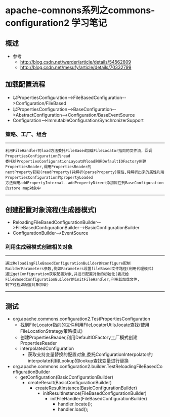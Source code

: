 # apache-comnons系列之commons-configuration2 学习笔记
## 概述
- 参考
  - http://blog.csdn.net/werder/article/details/54562609
  - http://blog.csdn.net/mesufy/article/details/70332799
## 加载配置流程
  - 以PropertiesConfiguration-->FileBasedConfiguration-->Configuration/FileBased
  - 以PropertiesConfiguration-->BaseConfiguration-->AbstractConfiguration-->Configuration/BaseEventSource
  - Configuration-->ImmutableConfiguration/SynchronizerSupport
### 策略、工厂、组合
---
```
利用FileHandler的load方法委托FileBased加载FileLocator指向的文件流，回调PropertiesConfiguration的read
委托给PropertiesConfigurationLayout的load利用DefaultIOFactory创建PropertiesReader,调用PropertiesReader的
nextProperty获取(readProperty)并解析(parseProperty)属性,将解析出来的属性利用PropertiesConfiguration的propertyLoaded
方法调用addPropertyInternal--addPropertyDirect添加属性到BaseConfiguration的store map对象中
```
---
## 创建配置对象流程(生成器模式)
  - ReloadingFileBasedConfigurationBuilder-->FileBasedConfigurationBuilder-->BasicConfigurationBuilder
  - ConfigurationBuilder-->EventSource
### 利用生成器模式创建相关对象
---
```
通过ReloadingFileBasedConfigurationBuilder的configure配制BuilderParameters参数,例如Parameters设置fileBased文件路径(利用代理模式)
通过getConfiguration获取配置对象,并进行配置对象的初始化(委托给FileBasedConfigurationBuilder的initFileHandler,利用其加载文件,
剩下过程如配置对象加载)
```
---
## 测试
- org.apache.commons.configuration2.TestPropertiesConfiguration
    - 找到FileLocator指向的文件利用FileLocatorUtils.locate查找(使用FileLocationStrategy策略模式)
    - 创建PropertiesReader,利用DefaultIOFactory工厂模式创建PropertiesReader
    - interpolatedConfiguration
      - 获取支持变量替换的配置对象,委托ConfigurationInterpolator的interpolate利用Lookup的lookup查找变量进行替换
- org.apache.commons.configuration2.builder.TestReloadingFileBasedConfigurationBuilder
    - getConfiguration(BasicConfigurationBuilder)
        - createResult(BasicConfigurationBuilder)
          - createResultInstance(BasicConfigurationBuilder)
            - initResultInstance(FileBasedConfigurationBuilder)
              - initFileHandler(FileBasedConfigurationBuilder)
                - handler.locate();
                - handler.load();